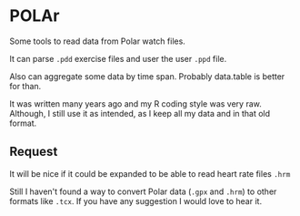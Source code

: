
# POLAr

Some tools to read data from Polar watch files.

It can parse `.pdd` exercise files and user the user `.ppd` file.

Also can aggregate some data by time span. Probably data.table is better for than.

It was written many years ago and my R coding style was very raw.
Although, I still use it as intended, as I keep all my data and in that old format.

## Request

It will be nice if it could be expanded to be able to read heart rate files `.hrm`

Still I haven't found a way to convert Polar data (`.gpx` and `.hrm`) to other formats like `.tcx`.
If you have any suggestion I would love to hear it.

